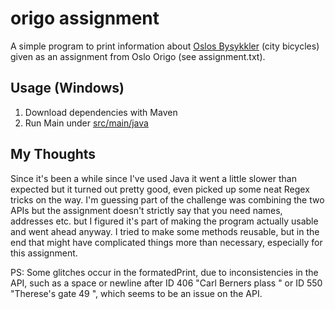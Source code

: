 # origo assignment
 
A simple program to print information about [Oslos Bysykkler](https://oslobysykkel.no/apne-data/sanntid) (city bicycles) given as an assignment from Oslo Origo (see assignment.txt).
 
## Usage (Windows)
1. Download dependencies with Maven
2. Run Main under [src/main/java](src/main/java)

## My Thoughts

Since it's been a while since I've used Java it went a little slower than expected but it turned out pretty good, even picked up some neat Regex tricks on the way.
I'm guessing part of the challenge was combining the two APIs but the assignment doesn't strictly say that you need names, addresses etc. but I figured it's part of making the program actually usable and went ahead anyway.
I tried to make some methods reusable, but in the end that might have complicated things more than necessary, especially for this assignment.

PS: Some glitches occur in the formatedPrint, due to inconsistencies in the API, such as a space or newline after ID 406 "Carl Berners plass " or ID 550 "Therese's gate 49 ", which seems to be an issue on the API.

